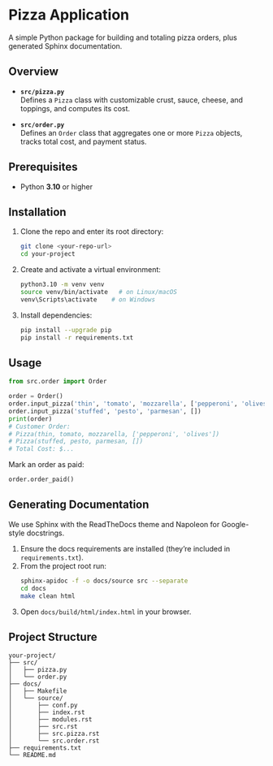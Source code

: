 # Pizza Application

A simple Python package for building and totaling pizza orders, plus generated Sphinx documentation.

## Overview

- **`src/pizza.py`**  
  Defines a `Pizza` class with customizable crust, sauce, cheese, and toppings, and computes its cost.

- **`src/order.py`**  
  Defines an `Order` class that aggregates one or more `Pizza` objects, tracks total cost, and payment status.

## Prerequisites

- Python **3.10** or higher

## Installation

1. Clone the repo and enter its root directory:
   ```bash
   git clone <your-repo-url>
   cd your-project
   ```
2. Create and activate a virtual environment:
   ```bash
   python3.10 -m venv venv
   source venv/bin/activate   # on Linux/macOS
   venv\Scripts\activate    # on Windows
   ```
3. Install dependencies:
   ```bash
   pip install --upgrade pip
   pip install -r requirements.txt
   ```

## Usage

```python
from src.order import Order

order = Order()
order.input_pizza('thin', 'tomato', 'mozzarella', ['pepperoni', 'olives'])
order.input_pizza('stuffed', 'pesto', 'parmesan', [])
print(order)
# Customer Order:
# Pizza(thin, tomato, mozzarella, ['pepperoni', 'olives'])
# Pizza(stuffed, pesto, parmesan, [])
# Total Cost: $...
```

Mark an order as paid:
```python
order.order_paid()
```

## Generating Documentation

We use Sphinx with the ReadTheDocs theme and Napoleon for Google-style docstrings.

1. Ensure the docs requirements are installed (they’re included in `requirements.txt`).
2. From the project root run:
   ```bash
   sphinx-apidoc -f -o docs/source src --separate
   cd docs
   make clean html
   ```
3. Open `docs/build/html/index.html` in your browser.  

## Project Structure

```
your-project/
├── src/
│   ├── pizza.py
│   └── order.py
├── docs/
│   ├── Makefile
│   └── source/
│       ├── conf.py
│       ├── index.rst
│       ├── modules.rst
│       ├── src.rst
│       ├── src.pizza.rst
│       └── src.order.rst
├── requirements.txt
└── README.md
```  

